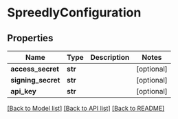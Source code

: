 # SpreedlyConfiguration

## Properties
Name | Type | Description | Notes
------------ | ------------- | ------------- | -------------
**access_secret** | **str** |  | [optional] 
**signing_secret** | **str** |  | [optional] 
**api_key** | **str** |  | [optional] 

[[Back to Model list]](../README.md#documentation-for-models) [[Back to API list]](../README.md#documentation-for-api-endpoints) [[Back to README]](../README.md)

